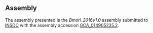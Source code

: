 Assembly
--------

The assembly presented is the
_Bmori\_2016v1.0_
assembly submitted to
[INSDC](http://www.insdc.org) with the assembly accession
[GCA\_014905235.2](http://www.ebi.ac.uk/ena/data/view/GCA_014905235.2).
